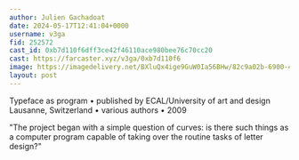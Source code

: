 ```yaml
---
author: Julien Gachadoat
date: 2024-05-17T12:41:04+0000
username: v3ga
fid: 252572
cast_id: 0xb7d110f6dff3ce42f46110ace980bee76c70cc20
cast: https://farcaster.xyz/v3ga/0xb7d110f6
image: https://imagedelivery.net/BXluQx4ige9GuW0Ia56BHw/82c9a02b-6900-427b-255b-928f7fef6a00/original
layout: post
---
```


Typeface as program • published by ECAL/University of art and design Lausanne, Switzerland • various authors • 2009

"The project began with a simple question of curves: is there such things as a computer program capable of taking over the routine tasks of letter design?"

<img src='https://imagedelivery.net/BXluQx4ige9GuW0Ia56BHw/82c9a02b-6900-427b-255b-928f7fef6a00/original' alt='' referrerpolicy='no-referrer'/>
<img src='https://imagedelivery.net/BXluQx4ige9GuW0Ia56BHw/4d5c2da9-a6d8-4262-b38b-c8c574155f00/original' alt='' referrerpolicy='no-referrer'/>
